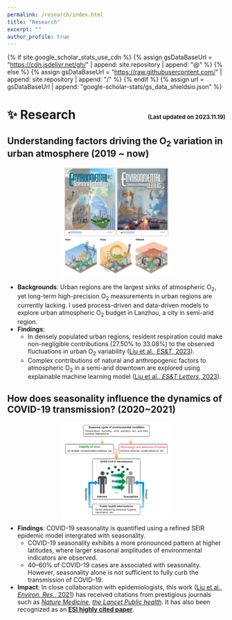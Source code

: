 ```yaml
---
permalink: /research/index.html
title: "Research"
excerpt: ""
author_profile: true
---
```


{% if site.google_scholar_stats_use_cdn %}
{% assign gsDataBaseUrl = "https://cdn.jsdelivr.net/gh/" | append: site.repository | append: "@" %}
{% else %}
{% assign gsDataBaseUrl = "https://raw.githubusercontent.com/" | append: site.repository | append: "/" %}
{% endif %}
{% assign url = gsDataBaseUrl | append: "google-scholar-stats/gs_data_shieldsio.json" %}

# ✨ Research <span style="float:right"><font size=2>(Last updated on 2023.11.19)</font></span>

## Understanding factors driving the O<sub>2</sub> variation in urban atmosphere (2019 ~ now)

<center>
<img src='../images/O2_projects.png' alt="sym" width="50%" class="floatpic">
</center>

- **Backgrounds**: Urban regions are the largest sinks of atmospheric O<sub>2</sub>, yet long-term high-precision O<sub>2</sub> measurements in urban regions are currently lacking. I used process-driven and data-driven models to explore urban atmospheric O<sub>2</sub> budget in Lanzhou, a city in semi-arid region.
- **Findings**:
  - In densely populated urban regions, resident respiration could make non-negligible contributions (27.50% to 33.08%) to the observed fluctuations in urban O<sub>2</sub> variability ([Liu et al., <em>ES&T</em>, 2023](https://pubs.acs.org/doi/10.1021/acs.est.2c07583)).
  - Complex contributions of natural and anthropogenic factors to atmospheric O<sub>2</sub> in a semi-arid downtown are explored using explainable machine learning model ([Liu et al., <em>ES&T Letters</em>, 2023](https://pubs.acs.org/doi/10.1021/acs.estlett.3c00505)).


## How does seasonality influence the dynamics of COVID-19 transmission? (2020~2021)

<center>
<img src='../images/COVID_project.png' alt="sym" align=center width="50%" class="floatpic">
</center>

- **Findings**: COVID-19 seasonality is quantified using a refined SEIR epidemic model intergrated with seasonality.
  - COVID-19 seasonality exhibits a more pronounced pattern at higher latitudes, where larger seasonal amplitudes of environmental indicators are observed.
  - 40–60% of COVID-19 cases are associated with seasonality. However, seasonality alone is not sufficient to fully curb the transmission of COVID-19.
- **Impact**: In close collaboration with epidemiologists, this work ([Liu et al., <em>Environ. Res.</em>, 2021]( https://doi.org/10.1016/j.envres.2021.110874)) has received citations from prestigious journals such as [<em>Nature Medicine</em>](https://www.nature.com/articles/s41591-021-01303-y), [<em>the Lancet Public health</em>](https://www.thelancet.com/journals/lanpub/article/PIIS2468-2667(22)00001-9/fulltext). It has also been recognized as an [**ESI highly cited paper**](https://www.webofscience.com/wos/woscc/full-record/WOS:000639328800153).